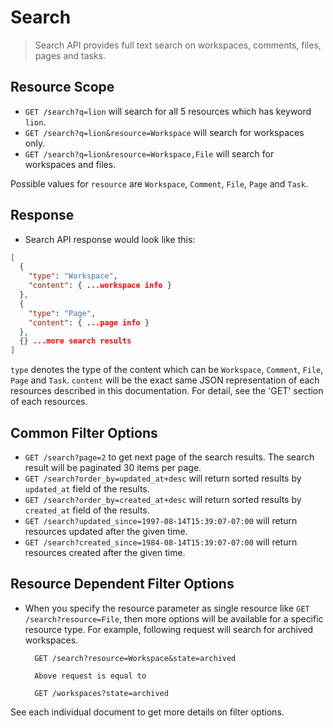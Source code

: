 Search
==============

> Search API provides full text search on workspaces, comments, files, pages and tasks.

Resource Scope
--------------

* `GET /search?q=lion` will search for all 5 resources which has keyword `lion`.
* `GET /search?q=lion&resource=Workspace` will search for workspaces only.
* `GET /search?q=lion&resource=Workspace,File` will search for workspaces and files.

Possible values for `resource` are `Workspace`, `Comment`, `File`, `Page` and `Task`.

Response
--------

* Search API response would look like this:

```json
[
  {
    "type": "Workspace",
    "content": { ...workspace info }
  },
  {
    "type": "Page",
    "content": { ...page info }
  },
  {} ...more search results
]
```

`type` denotes the type of the content which can be `Workspace`, `Comment`, `File`, `Page` and `Task`.
`content` will be the exact same JSON representation of each resources described in this documentation.
For detail, see the 'GET' section of each resources.

Common Filter Options
--------------------

* `GET /search?page=2` to get next page of the search results. The search result will be paginated 30 items per page.
* `GET /search?order_by=updated_at+desc` will return sorted results by `updated_at` field of the results.
* `GET /search?order_by=created_at+desc` will return sorted results by `created_at` field of the results.
* `GET /search?updated_since=1997-08-14T15:39:07-07:00` will return resources updated after the given time.
* `GET /search?created_since=1984-08-14T15:39:07-07:00` will return resources created after the given time.

Resource Dependent Filter Options
--------------------

* When you specify the resource parameter as single resource like `GET /search?resource=File`, then more options will be available for a specific resource type. For example, following request will search for archived workspaces.

        GET /search?resource=Workspace&state=archived
        
        Above request is equal to
        
        GET /workspaces?state=archived

See each individual document to get more details on filter options.